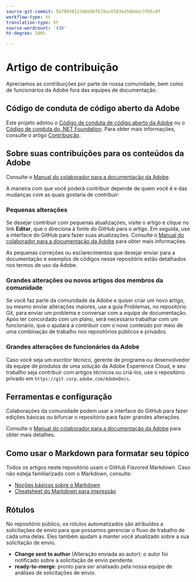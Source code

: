 ```yaml
---
source-git-commit: 5b7003822348e0bf678ac65036d58b4ec3f65c0f
workflow-type: ht
translation-type: ht
source-wordcount: '430'
ht-degree: 100%

---
```

# Artigo de contribuição

Apreciamos as contribuições por parte de nossa comunidade, bem como de funcionários da Adobe fora das equipes de documentação.

## Código de conduta de código aberto da Adobe

Este projeto adotou o [Código de conduta de código aberto da Adobe](code-of-conduct.md) ou o [Código de conduta do .NET Foundation](https://dotnetfoundation.org/code-of-conduct). Para obter mais informações, consulte o artigo [Contribuição](contributing.md).

## Sobre suas contribuições para os conteúdos da Adobe

Consulte o [Manual do colaborador para a documentação da Adobe](https://docs.adobe.com/content/help/br/contributor/contributor-guide/introduction.html).

A maneira com que você poderá contribuir depende de quem você é e das mudanças com as quais gostaria de contribuir:

### Pequenas alterações

Se desejar contribuir com pequenas atualizações, visite o artigo e clique no link **Editar**, que o direciona à fonte do GitHub para o artigo. Em seguida, use a interface do GitHub para fazer suas atualizações. Consulte o [Manual do colaborador para a documentação da Adobe](https://docs.adobe.com/content/help/br/contributor/contributor-guide/introduction.html) para obter mais informações.

As pequenas correções ou esclarecimentos que desejar enviar para a documentação e exemplos de códigos nesse repositório estão detalhados nos termos de uso da Adobe.

### Grandes alterações ou novos artigos dos membros da comunidade

Se você faz parte da comunidade da Adobe e quiser criar um novo artigo, ou mesmo enviar alterações maiores, use a guia Problemas, no repositório Git, para enviar um problema e conversar com a equipe de documentação. Após ter concordado com um plano, será necessário trabalhar com um funcionário, que o ajudará a contribuir com o novo conteúdo por meio de uma combinação de trabalho nos repositórios públicos e privados.

<!--
If you submit a pull request with significant changes to documentation and code examples, you'll see a message in the pull request asking you to submit an online contribution license agreement (CLA). We need you to complete the online form before we can review your pull request.
-->

### Grandes alterações de funcionários da Adobe

Caso você seja um escritor técnico, gerente de programa ou desenvolvedor da equipe de produtos de uma solução da Adobe Experience Cloud, e seu trabalho seja contribuir com artigos técnicos ou criá-los, use o repositório privado em `https://git.corp.adobe.com/AdobeDocs`.

<!--Employees from other parts of the Adobe world should use the public repo for minor updates.-->

## Ferramentas e configuração

Colaborações da comunidade podem usar a interface do GitHub para fazer edições básicas ou bifurcar o repositório para fazer grandes alterações.

Consulte o [Manual do colaborador para a documentação da Adobe](https://docs.adobe.com/content/help/br/contributor/contributor-guide/introduction.html) para obter mais detalhes.

## Como usar o Markdown para formatar seu tópico

Todos os artigos neste repositório usam o GitHub Flavored Markdown. Caso não esteja familiarizado com o Markdown, consulte:

* [Noções básicas sobre o Markdown](https://help.github.com/articles/getting-started-with-writing-and-formatting-on-github/)
* [Cheatsheet do Markdown para impressão](https://guides.github.com/pdfs/markdown-cheatsheet-online.pdf)

## Rótulos

No repositório público, os rótulos automatizados são atribuídos a solicitações de envio para que possamos gerenciar o fluxo de trabalho de cada uma delas. Eles também ajudam a manter você atualizado sobre a sua solicitação de envio.

* **Change sent to author** (Alteração enviada ao autor): o autor foi notificado sobre a solicitação de envio pendente.
* **ready-to-merge**: pronto para ser analisado pela nossa equipe de análises de solicitações de envio.
